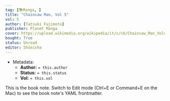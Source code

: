 ```yaml
---
tag: [📚Manga, ]
title: "Chainsaw Man, Vol 5"
vol: 5
author: [Tatsuki Fujimoto]
publisher: Planet Manga
cover: https://upload.wikimedia.org/wikipedia/it/c/cb/Chainsaw_Man_Volume_1.jpg
bought: True
status: Unread
editor: Shūeisha
---
```



- Metadata:
	- **Author:** `= this.author`
	- **Status:** `= this.status`
	- **Vol:** `= this.vol`

This is the book note. Switch to Edit mode (Ctrl+E or Command+E on the Mac) to see the book note's YAML frontmatter.